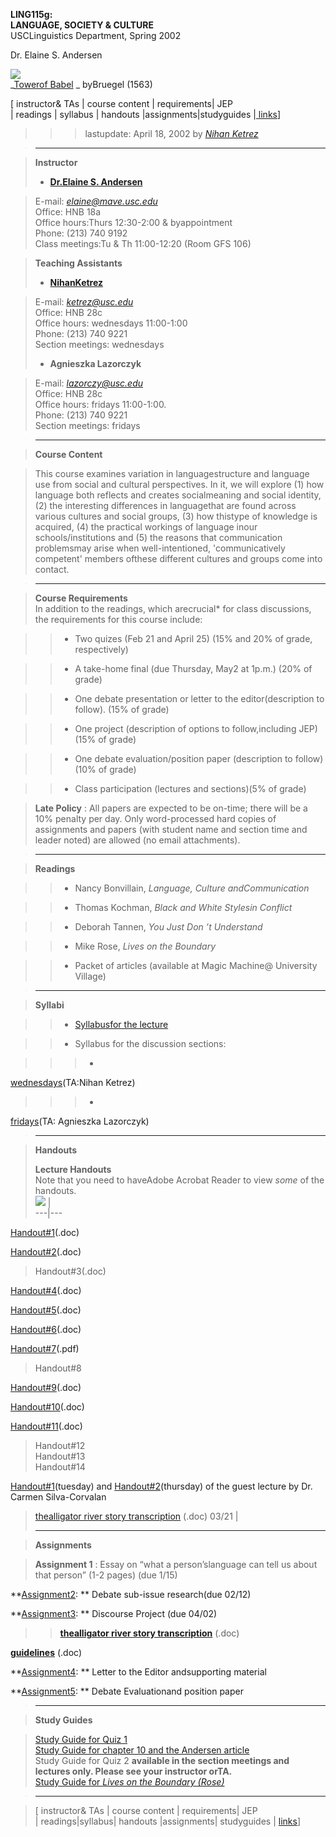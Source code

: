 **LING115g:**  
**LANGUAGE, SOCIETY & CULTURE**  
USCLinguistics Department, Spring 2002

Dr. Elaine S. Andersen

![](tower_of_babel.jpg)  
_[Towerof Babel](http://www-rcf.usc.edu/~finegan/115g/towerofbabbel.html) _
byBruegel (1563)

[ instructor& TAs | course content | requirements| JEP  
| readings | syllabus | handouts |assignments|studyguides |[
links](http://www.usc.edu/dept/LAS/linguistics/LING115/Spring2002/ling115_links.html)]

> > > lastupdate: April 18, 2002 by _[Nihan Ketrez](mailto:ketrez@usc.edu)_

>

> * * *

>

> **Instructor**  
>  
>   * **[Dr.Elaine S.
Andersen](http://www.usc.edu/dept/nbio/ngp/Faculty/andersen-es.html)**

> E-mail: _[elaine@mave.usc.edu](mailto:elaine@mave.usc.edu)_  
>  Office: HNB 18a  
> Office hours:Thurs 12:30-2:00 & byappointment  
> Phone: (213) 740 9192  
> Class meetings:Tu & Th 11:00-12:20 (Room GFS 106)  
>  
>

> **Teaching Assistants**  
>  
>   * **[NihanKetrez](http://www-scf.usc.edu/~ketrez)**

>  
>  E-mail: _[ketrez@usc.edu](mailto:ketrez@usc.edu)_  
>  Office: HNB 28c  
> Office hours: wednesdays 11:00-1:00  
> Phone: (213) 740 9221  
> Section meetings: wednesdays  
>  
>   * **Agnieszka Lazorczyk**

>  
>  E-mail: _[lazorczy@usc.edu](mailto:lazorczy@usc.edu)_  
>  Office: HNB 28c  
> Office hours: fridays 11:00-1:00.  
> Phone: (213) 740 9221  
> Section meetings: fridays

>

> * * *

>

> **Course Content**

>

> This course examines variation in languagestructure and language use from
social and cultural perspectives.  In it, we will explore (1) how language
both reflects and creates socialmeaning and social identity, (2) the
interesting differences in languagethat are found across various cultures and
social groups, (3) how thistype of knowledge is acquired, (4) the practical
workings of language inour schools/institutions and (5) the reasons that
communication problemsmay arise when well-intentioned, 'communicatively
competent' members ofthese different cultures and groups come into contact.

>

> * * *

>

> **Course Requirements**  
>  In addition to the readings, which arecrucial* for class discussions, the
requirements for this course include:

>

>>   * Two quizes (Feb 21 and April 25)  (15% and 20% of grade, respectively)

>>   * A take-home final (due Thursday, May2 at 1p.m.) (20% of grade)

>>   * One debate presentation or letter to the editor(description to follow).
(15% of grade)

>>   * One project (description of options to follow,including JEP) (15% of
grade)

>>   * One debate evaluation/position paper (description to follow) (10% of
grade)

>>   * Class participation (lectures and sections)(5% of grade)

>

>  
> **Late Policy** : All papers are expected to be on-time; there will be a 10%
penalty per day. Only word-processed hard copies of assignments and papers
(with student name and section time and leader noted) are allowed (no email
attachments).

>

> * * *

>

> **Readings**

>

>>   * Nancy Bonvillain, _Language, Culture andCommunication_

>>   * Thomas Kochman, _Black and White Stylesin Conflict_

>>   * Deborah Tannen, _You Just Don &rsquo;t Understand_

>>   * Mike Rose, _Lives on the Boundary_

>>   * Packet of articles (available at Magic Machine@ University Village)

>

> * * *

>

> **Syllabi**  
>  
>

>>   * [Syllabusfor the
lecture](http://www.usc.edu/dept/LAS/linguistics/LING115/Spring2002/syll_lecture.doc)

>>   * Syllabus for the discussion sections:

>>

>>>   *
[wednesdays](http://www.usc.edu/dept/LAS/linguistics/LING115/Spring2002/syll_nihan.doc)(TA:Nihan
Ketrez)

>>>   *
[fridays](http://www.usc.edu/dept/LAS/linguistics/LING115/Spring2002/syll_agnieszka.doc)(TA:
Agnieszka Lazorczyk)

>

> * * *

>

> **Handouts**  
>  
>  
>  **Lecture Handouts**  
>  Note that you need to haveAdobe Acrobat Reader to view _some_ of the
handouts.  
> [![](getacro.gif)](http://www.adobe.com/products/acrobat/readstep2.html) |  
> ---|---  
>  
>
[Handout#1](http://www.usc.edu/dept/LAS/linguistics/LING115/Spring2002/handout1.doc)(.doc)  
>
[Handout#2](http://www.usc.edu/dept/LAS/linguistics/LING115/Spring2002/handout2.doc)(.doc)  
> Handout#3(.doc)  
>
[Handout#4](http://www.usc.edu/dept/LAS/linguistics/LING115/Spring2002/handout4.doc)(.doc)  
>
[Handout#5](http://www.usc.edu/dept/LAS/linguistics/LING115/Spring2002/handout5.doc)(.doc)  
>
[Handout#6](http://www.usc.edu/dept/LAS/linguistics/LING115/Spring2002/handout6.doc)(.doc)  
>
[Handout#7](http://www.usc.edu/dept/LAS/linguistics/LING115/Spring2002/handout7.pdf)(.pdf)  
> Handout#8  
>
[Handout#9](http://www.usc.edu/dept/LAS/linguistics/LING115/Spring2002/handout9.doc)(.doc)  
>
[Handout#10](http://www.usc.edu/dept/LAS/linguistics/LING115/Spring2002/handout10.doc)(.doc)  
>
[Handout#11](http://www.usc.edu/dept/LAS/linguistics/LING115/Spring2002/handout11.doc)(.doc)  
> Handout#12  
> Handout#13  
> Handout#14

>

>
[Handout#1](http://www.usc.edu/dept/LAS/linguistics/LING115/Spring2002/biling1.doc)(tuesday)
and
[Handout#2](http://www.usc.edu/dept/LAS/linguistics/LING115/Spring2002/biling2.doc)(thursday)
of the guest lecture by Dr. Carmen Silva-Corvalan  
> [thealligator river story
transcription](http://www.usc.edu/dept/LAS/linguistics/LING115/Spring2002/complete_transcription.doc)
(.doc) 03/21 |  
>  
> * * *

>

> **Assignments**

>

> **Assignment 1** : Essay on &ldquo;what a person&rsquo;slanguage can tell us
about that person&rdquo; (1-2 pages) (due 1/15)  
>
**[Assignment2](http://www.usc.edu/dept/LAS/linguistics/LING115/Spring2002/assign2.doc):
** Debate sub-issue research(due 02/12)  
>
**[Assignment3](http://www.usc.edu/dept/LAS/linguistics/LING115/Spring2002/assignment3.pdf):
** Discourse Project (due 04/02)

>

>> **[thealligator river story
transcription](http://www.usc.edu/dept/LAS/linguistics/LING115/Spring2002/complete_transcription.doc)**
(.doc)  
>
**[guidelines](http://www.usc.edu/dept/LAS/linguistics/LING115/Spring2002/a3guidelines.doc)**
(.doc)

>

>
**[Assignment4](http://www.usc.edu/dept/LAS/linguistics/LING115/Spring2002/Edit.doc):
** Letter to the Editor andsupporting material  
>
**[Assignment5](http://www.usc.edu/dept/LAS/linguistics/LING115/Spring2002/assign5.doc):
** Debate Evaluationand position paper

>

> * * *

>

> **Study Guides**

>

> [Study Guide for Quiz
1](http://www.usc.edu/dept/LAS/linguistics/LING115/Spring2002/studyguide1.doc)  
> [Study Guide for chapter 10 and the Andersen
article](http://www.usc.edu/dept/LAS/linguistics/LING115/Spring2002/studyguide2.doc)  
>  Study Guide for Quiz 2 **available in the section meetings and lectures
only. Please see your instructor orTA.**  
> [Study Guide for  _Lives on the Boundary
(Rose)_](http://www.usc.edu/dept/LAS/linguistics/LING115/Spring2002/Rose.doc)

>

> * * *

>

> [ instructor& TAs | course content | requirements| JEP  
> | readings|syllabus| handouts |assignments| studyguides |
[links](http://www.usc.edu/dept/LAS/linguistics/LING115/Spring2002/ling115_links.html)]

